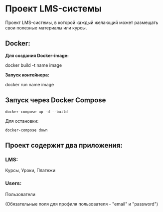 # Проект LMS-системы

Проект LMS-системы, в которой каждый желающий может размещать свои полезные материалы или курсы.

## Docker:

**Для создания Docker-image:**


docker build -t name image


**Запуск контейнера:**


docker run name image


## Запуск через Docker Compose

`docker-compose up -d --build`


Для остановки:

`docker-compose down`


## Проект содержит два приложения:

### LMS:

Курсы, Уроки, Платежи

### Users:

Пользователи

(Обязательные поля для профиля пользователя - "email" и "password")
